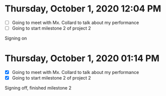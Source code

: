 # Thursday, October  1, 2020 12:04 PM

- [ ] Going to meet with Mx. Collard to talk about my performance
- [ ] Going to start milestone 2 of project 2

Signing on

# Thursday, October  1, 2020 01:14 PM

- [x] Going to meet with Mx. Collard to talk about my performance
- [x] Going to start milestone 2 of project 2

Signing off, finished milestone 2